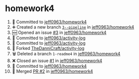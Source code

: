 # homework4
<!--START_SECTION:activity-->
1. 📝 Committed to [jeff0963/homework4](https://github.com/jeff0963/homework4/commit/19e79e178983e463d6d292da4986ffe9be5dc1c3)
2. ➕ Created a new branch [`3--pipeline`](https://github.com/jeff0963/homework4/tree/3--pipeline) in [jeff0963/homework4](https://github.com/jeff0963/homework4)
3. 🆕 Opened an issue [#3](https://github.com/jeff0963/homework4/issues/3) in [jeff0963/homework4](https://github.com/jeff0963/homework4)
4. 📝 Committed to [jeff0963/activity-log](https://github.com/jeff0963/activity-log/commit/271d030a3415134403219bbb92ec6d7838babafc)
5. 📝 Committed to [jeff0963/activity-log](https://github.com/jeff0963/activity-log/commit/615a61ee89cfa8ceaeccec697666a617ea24af3c)
6. 🍴 Forked [TheDanniCraft/activity-log](https://github.com/TheDanniCraft/activity-log)
7. 🗑️ Deleted a branch `1-readme4` in [jeff0963/homework4](https://github.com/jeff0963/homework4)
8. ❌ Closed an issue [#1](https://github.com/jeff0963/homework4/issues/1) in [jeff0963/homework4](https://github.com/jeff0963/homework4)
9. 📝 Committed to [jeff0963/homework4](https://github.com/jeff0963/homework4/commit/34e311bd072ff7b72d57a310fdb30b4bf72e70f6)
10. 🔀 Merged [PR #2](https://github.com/jeff0963/homework4/pull/2) in [jeff0963/homework4](https://github.com/jeff0963/homework4)
<!--END_SECTION:activity-->
